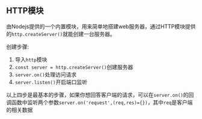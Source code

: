 ## HTTP模块
由Nodejs提供的一个内置模块，用来简单地搭建web服务器，通过HTTP模块提供的`http.createServer()`就能创建一台服务器。

创建步骤:
1. 导入`http`模块
2. `const server = http.createServer()`创建服务器
3. `server.on()`处理访问请求
4. `server.listen()`开启端口监听

以上四步是最基本的步骤，如果你想回答客户端的请求，可以在`server.on()`的回调函数中监听两个参数`server.on('request',(req,res)={})`，其中`req`是客户端的相关数据